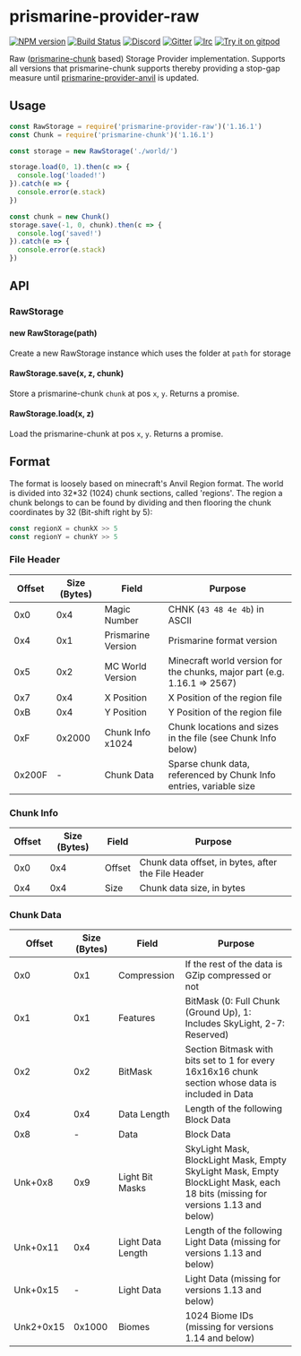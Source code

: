 # prismarine-provider-raw
[![NPM version](https://img.shields.io/npm/v/prismarine-template.svg)](http://npmjs.com/package/prismarine-provider-raw)
[![Build Status](https://github.com/PrismarineJS/prismarine-template/workflows/CI/badge.svg)](https://github.com/PrismarineJS/prismarine-provider-raw/actions?query=workflow%3A%22CI%22)
[![Discord](https://img.shields.io/badge/chat-on%20discord-brightgreen.svg)](https://discord.gg/GsEFRM8)
[![Gitter](https://img.shields.io/badge/chat-on%20gitter-brightgreen.svg)](https://gitter.im/PrismarineJS/general)
[![Irc](https://img.shields.io/badge/chat-on%20irc-brightgreen.svg)](https://irc.gitter.im/)
[![Try it on gitpod](https://img.shields.io/badge/try-on%20gitpod-brightgreen.svg)](https://gitpod.io/#https://github.com/PrismarineJS/prismarine-provider-raw)

Raw ([prismarine-chunk](https://github.com/PrismarineJS/prismarine-chunk) based) Storage Provider implementation. Supports all versions that prismarine-chunk supports thereby providing a stop-gap measure until [prismarine-provider-anvil](https://github.com/PrismarineJS/prismarine-provider-anvil) is updated.

## Usage

```js
const RawStorage = require('prismarine-provider-raw')('1.16.1')
const Chunk = require('prismarine-chunk')('1.16.1')

const storage = new RawStorage('./world/')

storage.load(0, 1).then(c => {
  console.log('loaded!')
}).catch(e => {
  console.error(e.stack)
})

const chunk = new Chunk()
storage.save(-1, 0, chunk).then(c => {
  console.log('saved!')
}).catch(e => {
  console.error(e.stack)
})
```

## API

### RawStorage

#### new RawStorage(path)
Create a new RawStorage instance which uses the folder at `path` for storage

#### RawStorage.save(x, z, chunk)
Store a prismarine-chunk `chunk` at pos `x`, `y`. Returns a promise.

#### RawStorage.load(x, z)
Load the prismarine-chunk at pos `x`, `y`. Returns a promise.

## Format
The format is loosely based on minecraft's Anvil Region format. The world is divided into 32*32 (1024) chunk sections, called 'regions'.
The region a chunk belongs to can be found by dividing and then flooring the chunk coordinates by 32 (Bit-shift right by 5):
```js
const regionX = chunkX >> 5
const regionY = chunkY >> 5
```

### File Header
| Offset | Size (Bytes) | Field              | Purpose                                                                  |
|--------|--------------|--------------------|--------------------------------------------------------------------------|
| 0x0    | 0x4          | Magic Number       | CHNK (`43 48 4e 4b`) in ASCII                                            |
| 0x4    | 0x1          | Prismarine Version | Prismarine format version                                                |
| 0x5    | 0x2          | MC World Version   | Minecraft world version for the chunks, major part (e.g. 1.16.1 => 2567) |
| 0x7    | 0x4          | X Position         | X Position of the region file                                            |
| 0xB    | 0x4          | Y Position         | Y Position of the region file                                            |
| 0xF    | 0x2000       | Chunk Info x1024   | Chunk locations and sizes in the file (see Chunk Info below)             |
| 0x200F | -            | Chunk Data         | Sparse chunk data, referenced by Chunk Info entries, variable size       |

### Chunk Info
| Offset | Size (Bytes) | Field  | Purpose                                                      |
|--------|--------------|--------|--------------------------------------------------------------|
| 0x0    | 0x4          | Offset | Chunk data offset, in bytes, after the File Header           |
| 0x4    | 0x4          | Size   | Chunk data size, in bytes                                    |

### Chunk Data
| Offset    | Size (Bytes) | Field             | Purpose                                                                                                                                 |
|-----------|--------------|-------------------|-----------------------------------------------------------------------------------------------------------------------------------------|
| 0x0       | 0x1          | Compression       | If the rest of the data is GZip compressed or not                                                                                       |
| 0x1       | 0x1          | Features          | BitMask (0: Full Chunk (Ground Up), 1: Includes SkyLight, 2-7: Reserved)                                                                |
| 0x2       | 0x2          | BitMask           | Section Bitmask with bits set to 1 for every 16x16x16 chunk section whose data is included in Data                                      |
| 0x4       | 0x4          | Data Length       | Length of the following Block Data                                                                                                      |
| 0x8       | -            | Data              | Block Data                                                                                                                              |
| Unk+0x8   | 0x9          | Light Bit Masks   | SkyLight Mask, BlockLight Mask, Empty SkyLight Mask, Empty BlockLight Mask, each 18 bits (missing for versions 1.13 and below)          |
| Unk+0x11  | 0x4          | Light Data Length | Length of the following Light Data (missing for versions 1.13 and below)                                                                |
| Unk+0x15  | -            | Light Data        | Light Data (missing for versions 1.13 and below)                                                                                        |
| Unk2+0x15 | 0x1000       | Biomes            | 1024 Biome IDs (missing for versions 1.14 and below)                                                                                    |